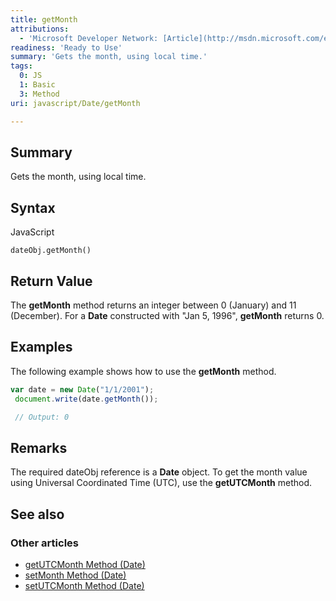 ```yaml
---
title: getMonth
attributions:
  - 'Microsoft Developer Network: [Article](http://msdn.microsoft.com/en-us/library/ie/z284z68x(v=vs.94).aspx)'
readiness: 'Ready to Use'
summary: 'Gets the month, using local time.'
tags:
  0: JS
  1: Basic
  3: Method
uri: javascript/Date/getMonth

---
```

## <span>Summary</span>

Gets the month, using local time.

## <span>Syntax</span>

<span class="language">JavaScript</span>

    dateObj.getMonth()

## <span>Return Value</span>

The **getMonth** method returns an integer between 0 (January) and 11 (December). For a **Date** constructed with "Jan 5, 1996", **getMonth** returns 0.

## <span>Examples</span>

The following example shows how to use the **getMonth** method.

``` js
var date = new Date("1/1/2001");
 document.write(date.getMonth());

 // Output: 0
```

## <span>Remarks</span>

The required dateObj reference is a **Date** object. To get the month value using Universal Coordinated Time (UTC), use the **getUTCMonth** method.

## <span>See also</span>

### <span>Other articles</span>

-   [getUTCMonth Method (Date)](/javascript/Date/getUTCMonth)
-   [setMonth Method (Date)](/javascript/Date/setMonth)
-   [setUTCMonth Method (Date)](/javascript/Date/setUTCMonth)

